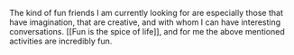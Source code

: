 The kind of fun friends I am currently looking for are especially those that have imagination, that are creative, and with whom I can have interesting conversations. [[Fun is the spice of life]], and for me the above mentioned activities are incredibly fun.
